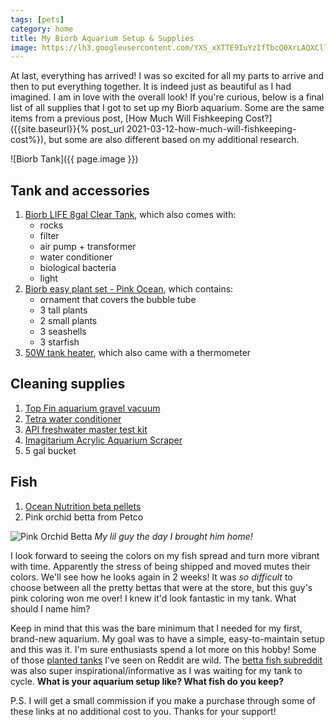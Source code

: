 ```yaml
---
tags: [pets]
category: home
title: My Biorb Aquarium Setup & Supplies
image: https://lh3.googleusercontent.com/YXS_xXTTE9IuYzIfTbcQ0XrLAQXCllxNYBE7CWPwUazM05mLfFDhHSBfQ5-xLT1R-WQo3MDc6mYJiLf_DQzEoCMm26-N6Rm977MtxgFTbTtKu80lFvZjQ2BX-gyw98iszMY_WAF_JBgtIp6U1fhAQuNyPjvgN1d4fpPOezKjR7HwqJwd21Jh8C9EYePpS0QPkj4Qwproc94Zzgb3zZhDmT8iUX323EowIjW7_6vpziXWgodof1XomFmgt0fbV7Y8O5gtkVUtXZZ4v6NWceyrZY4PnAKkgAReyfLqcq4vysH5y73VOpM0KD_PRTx_KAO48LME_kXC8rgYdwKBhBUD0d6-XDg6qdgsVUIhzai1p6gJuEUUW_tA5n5qTPXyyjCVhhjqbj0CnTO0zNHcgJWBTZUbEyvo0tfts-c7xe8bvN--RC0OUg3OGFB-EEAlDy8MMJ3dlmUSyYAZBsW2-ur8zR8SVln3W7hBRd2tRDLdjG0OKhBpy3Tc2Kh2kmq4uJVxkez040g3dwR34uqtF9tMaLC956qhCae-rpjKSfsJElquqFSXyqSmrL4MctusPmpq44siE6rFcev_vNkOJpyKZpkdxE5Gqb_3jPk860wpBJ691Xhvbe7A4GTHtdf2bqDE3J7KdcVR8Y4S1KlUK-goVhZeGMsfFVCyMfmyj4o7UTaAEzpJMatzzZpbfALo6rqdlSRjGHRcKa4J5By2_xIhLLuvEQiz0x8oAUwCS7g6306haSIhIrx6rGb0BTr-Hd_uWnoi9HFlGD77qzDWHV8=s1029-no?authuser=0
---
```

At last, everything has arrived! I was so excited for all my parts to arrive and then to put everything together. It is indeed just as beautiful as I had imagined. I am in love with the overall look! If you're curious, below is a final list of all supplies that I got to set up my Biorb aquarium. Some are the same items from a previous post, [How Much Will Fishkeeping Cost?]({{site.baseurl}}{% post_url 2021-03-12-how-much-will-fishkeeping-cost%}), but some are also different based on my additional research.

![Biorb Tank]({{ page.image }})

## Tank and accessories
1. [Biorb LIFE 8gal Clear Tank](https://amzn.to/3bCWmbj), which also comes with:
   - rocks
   - filter
   - air pump + transformer
   - water conditioner
   - biological bacteria
   - light
2. [Biorb easy plant set - Pink Ocean](https://amzn.to/3qDqojt), which contains:
   - ornament that covers the bubble tube
   - 3 tall plants
   - 2 small plants
   - 3 seashells
   - 3 starfish
3. [50W tank heater](https://amzn.to/3l6SO4g), which also came with a thermometer

## Cleaning supplies
1. [Top Fin aquarium gravel vacuum](https://www.petsmart.com/fish/maintenance-and-repair/vacuums/top-fin-aquarium-gravel-vacuum-5162805.html)
2. [Tetra water conditioner](https://amzn.to/3bR5Qjk)
3. [API freshwater master test kit](https://amzn.to/2OeZS33)
4. [Imagitarium Acrylic Aquarium Scraper](https://www.petco.com/shop/en/petcostore/product/imagitarium-acrylic-aquarium-scraper#reviews)
5. 5 gal bucket

## Fish
1. [Ocean Nutrition beta pellets](https://amzn.to/2OQl9jF)
2. Pink orchid betta from Petco

![Pink Orchid Betta](https://lh3.googleusercontent.com/MLba3cgfGHa43yVub692Gxg4cxpr8lWMw7fMMNw1e5FIIwQFfi5ny82rT38rDsjB_lbHQNpJaBhAuIKFTt6t9VZzB4BpofsgU1zyc221UbbkDG8B_vJVgFjYqVD7D9KhTVxofob1MGn_05yQ2nWNu55JAKNk5ks-wA6kG_BYDZY8DIYeKC70HQ5kAwikWTdhwOpnwXZnLx_laOXbV8-bswTuV66UtsdJL9sqiEZDdCVslvFcXrDCcgKP5mjhVQpKsfM4U09wUmsQtAUq0z5EDqSD4jRaRwzUcf83zrrO1WwSm7xeAgFiHM1vq1Ioq3M7blyp7wHSwMl-fWlJ8h-EBjNjbhIwquVgy9GJ7dH1MUv2edxPOb4vVE8EywhCF3VDlNRiWpOm21RIQgYg70BOTuxuQKqb71qD-vR2WzU-7SpWWusaOqf739OLBwGgMLx7AFHn52PWlS19UxnBAR9CLLK4Qf3YKUNa0DG_Ej__k5AM_ZdTS66XIf18dmkM4q__bR6yp3tu1bWoJ-1DD1HIgcOovpGskR9JRZrFthxAQKaJEU5CxA3iQ_ug4Utp_KBSsLrsngUilGAWQm55Dz3XEvZ-Box4C_f7vl_yQOpw17xeSV8p2n8-vAfw2MGkEGalWiustm7bmtcg_5szU_Gup3kEfDI6oM398Xoyxgo7_yKZz8WN3uMMOeVYZXSD5M3bkow-FAx80vGjvNE9ofbEz3NSP3lnAHaLZuc3zRTC7X0vMDURcLyGnM74miRmuFTArU1FwWdxZyqBOfSLEP0=w1247-h935-no?authuser=0)
*My lil guy the day I brought him home!*

I look forward to seeing the colors on my fish spread and turn more vibrant with time. Apparently the stress of being shipped and moved mutes their colors. We'll see how he looks again in 2 weeks! It was *so difficult* to choose between all the pretty bettas that were at the store, but this guy's pink coloring won me over! I knew it'd look fantastic in my tank. What should I name him?

Keep in mind that this was the bare minimum that I needed for my first, brand-new aquarium. My goal was to have a simple, easy-to-maintain setup and this was it. I'm sure enthusiasts spend a lot more on this hobby! Some of those [planted tanks](https://www.reddit.com/r/PlantedTank) I've seen on Reddit are wild. The [betta fish subreddit](https://www.reddit.com/r/bettafish/) was also super inspirational/informative as I was waiting for my tank to cycle. **What is your aquarium setup like? What fish do you keep?**

P.S. I will get a small commission if you make a purchase through some of these links at no additional cost to you. Thanks for your support!